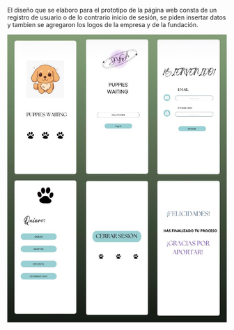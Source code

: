 El diseño que se elaboro para el prototipo de la página web consta de un registro de usuario o de lo contrario inicio de sesión, se piden insertar datos y tambien se agregaron los logos de la empresa y de la fundación. 

![alt text](image.png)